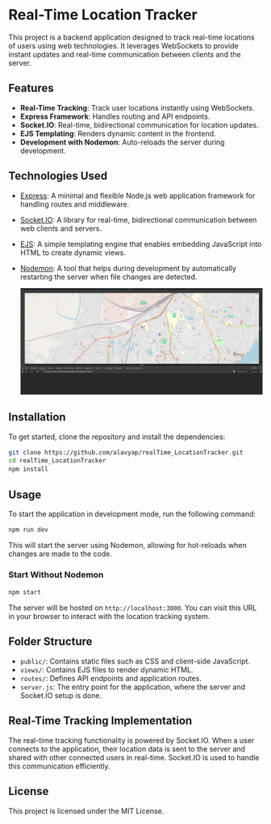 
# Real-Time Location Tracker

This project is a backend application designed to track real-time locations of users using web technologies. It leverages WebSockets to provide instant updates and real-time communication between clients and the server.

## Features

- **Real-Time Tracking**: Track user locations instantly using WebSockets.
- **Express Framework**: Handles routing and API endpoints.
- **Socket.IO**: Real-time, bidirectional communication for location updates.
- **EJS Templating**: Renders dynamic content in the frontend.
- **Development with Nodemon**: Auto-reloads the server during development.

## Technologies Used

- [Express](https://expressjs.com/): A minimal and flexible Node.js web application framework for handling routes and middleware.
- [Socket.IO](https://socket.io/): A library for real-time, bidirectional communication between web clients and servers.
- [EJS](https://ejs.co/): A simple templating engine that enables embedding JavaScript into HTML to create dynamic views.
- [Nodemon](https://nodemon.io/): A tool that helps during development by automatically restarting the server when file changes are detected.

  ![Live Website](Real_TimeLocation.png)


## Installation

To get started, clone the repository and install the dependencies:

```bash
git clone https://github.com/alavyap/realTime_LocationTracker.git
cd realTime_LocationTracker
npm install
```

## Usage

To start the application in development mode, run the following command:

```bash
npm run dev
```

This will start the server using Nodemon, allowing for hot-reloads when changes are made to the code.

### Start Without Nodemon

```bash
npm start
```

The server will be hosted on `http://localhost:3000`. You can visit this URL in your browser to interact with the location tracking system.

## Folder Structure

- `public/`: Contains static files such as CSS and client-side JavaScript.
- `views/`: Contains EJS files to render dynamic HTML.
- `routes/`: Defines API endpoints and application routes.
- `server.js`: The entry point for the application, where the server and Socket.IO setup is done.

## Real-Time Tracking Implementation

The real-time tracking functionality is powered by Socket.IO. When a user connects to the application, their location data is sent to the server and shared with other connected users in real-time. Socket.IO is used to handle this communication efficiently.

## License

This project is licensed under the MIT License.
